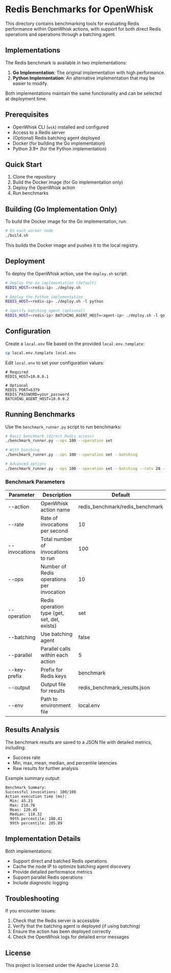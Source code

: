 # Redis Benchmarks for OpenWhisk

This directory contains benchmarking tools for evaluating Redis performance within OpenWhisk actions, with support for both direct Redis operations and operations through a batching agent.

## Implementations

The Redis benchmark is available in two implementations:

1. **Go Implementation**: The original implementation with high performance.
2. **Python Implementation**: An alternative implementation that may be easier to modify.

Both implementations maintain the same functionality and can be selected at deployment time.

## Prerequisites

- OpenWhisk CLI (`wsk`) installed and configured
- Access to a Redis server
- (Optional) Redis batching agent deployed
- Docker (for building the Go implementation)
- Python 3.9+ (for the Python implementation)

## Quick Start

1. Clone the repository
2. Build the Docker image (for Go implementation only)
3. Deploy the OpenWhisk action
4. Run benchmarks

## Building (Go Implementation Only)

To build the Docker image for the Go implementation, run:

```sh
# On each worker node
./build.sh
```

This builds the Docker image and pushes it to the local registry.

## Deployment

To deploy the OpenWhisk action, use the `deploy.sh` script:

```sh
# Deploy the Go implementation (default)
REDIS_HOST=<redis-ip> ./deploy.sh

# Deploy the Python implementation
REDIS_HOST=<redis-ip> ./deploy.sh -l python

# Specify batching agent (optional)
REDIS_HOST=<redis-ip> BATCHING_AGENT_HOST=<agent-ip> ./deploy.sh -l go
```

## Configuration

Create a `local.env` file based on the provided `local.env.template`:

```sh
cp local.env.template local.env
```

Edit `local.env` to set your configuration values:

```
# Required
REDIS_HOST=10.0.0.1

# Optional
REDIS_PORT=6379
REDIS_PASSWORD=your_password
BATCHING_AGENT_HOST=10.0.0.2
```

## Running Benchmarks

Use the `benchmark_runner.py` script to run benchmarks:

```sh
# Basic benchmark (direct Redis access)
./benchmark_runner.py --ops 100 --operation set

# With batching
./benchmark_runner.py --ops 100 --operation set --batching

# Advanced options
./benchmark_runner.py --ops 100 --operation set --batching --rate 20 --invocations 500 --parallel 10
```

### Benchmark Parameters

| Parameter      | Description                                      | Default              |
|----------------|--------------------------------------------------|----------------------|
| --action       | OpenWhisk action name                            | redis_benchmark/redis_benchmark |
| --rate         | Rate of invocations per second                   | 10                   |
| --invocations  | Total number of invocations to run               | 100                  |
| --ops          | Number of Redis operations per invocation        | 10                   |
| --operation    | Redis operation type (get, set, del, exists)     | set                  |
| --batching     | Use batching agent                               | false                |
| --parallel     | Parallel calls within each action                | 5                    |
| --key-prefix   | Prefix for Redis keys                            | benchmark            |
| --output       | Output file for results                          | redis_benchmark_results.json |
| --env          | Path to environment file                         | local.env            |

## Results Analysis

The benchmark results are saved to a JSON file with detailed metrics, including:
- Success rate
- Min, max, mean, median, and percentile latencies
- Raw results for further analysis

Example summary output:

```
Benchmark Summary:
Successful invocations: 100/100
Action execution time (ms):
  Min: 45.23
  Max: 210.76
  Mean: 120.45
  Median: 118.32
  90th percentile: 180.41
  99th percentile: 205.89
```

## Implementation Details

Both implementations:
- Support direct and batched Redis operations
- Cache the node IP to optimize batching agent discovery
- Provide detailed performance metrics
- Support parallel Redis operations
- Include diagnostic logging

## Troubleshooting

If you encounter issues:

1. Check that the Redis server is accessible
2. Verify that the batching agent is deployed (if using batching)
3. Ensure the action has been deployed correctly
4. Check the OpenWhisk logs for detailed error messages

## License

This project is licensed under the Apache License 2.0. 